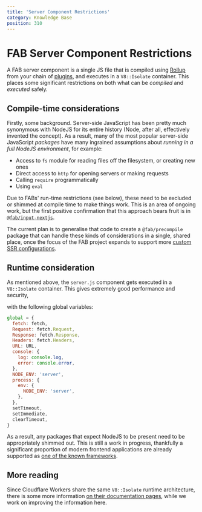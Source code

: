 ```yaml
---
title: 'Server Component Restrictions'
category: Knowledge Base
position: 310
---
```


# FAB Server Component Restrictions

A FAB server component is a single JS file that is compiled using [Rollup](https://github.com/fab-spec/fab/blob/master/packages/actions/src/rollup.ts) from your chain of [plugins](/kb/plugins), and executes in a `V8::Isolate` container. This places some significant restrictions on both what can be _compiled_ and _executed_ safely.

## Compile-time considerations

Firstly, some background. Server-side JavaScript has been pretty much synonymous with NodeJS for its entire history (Node, after all, effectively invented the concept). As a result, many of the most popular server-side JavaScript _packages_ have many ingrained assumptions about _running in a full NodeJS environment_, for example:

* Access to `fs` module for reading files off the filesystem, or creating new ones
* Direct access to `http` for opening servers or making requests
* Calling `require` programmatically
* Using `eval`

Due to FABs' run-time restrictions (see below), these need to be excluded or shimmed at compile time to make things work. This is an area of ongoing work, but the first positive confirmation that this approach bears fruit is in [`@fab/input-nextjs`](https://github.com/fab-spec/fab/tree/master/packages/input-nextjs).

The current plan is to generalise that code to create a `@fab/precompile` package that can handle these kinds of considerations in a single, shared place, once the focus of the FAB project expands to support more [custom SSR configurations](/guides/converting-custom-ssr).

## Runtime consideration

As mentioned above, the `server.js` component gets executed in a `V8::Isolate` container. This gives extremely good performance and security,

with the following global variables:

```js
global = {
  fetch: fetch,
  Request: fetch.Request,
  Response: fetch.Response,
  Headers: fetch.Headers,
  URL: URL,
  console: {
    log: console.log,
    error: console.error,
  },
  NODE_ENV: 'server',
  process: {
    env: {
      NODE_ENV: 'server',
    },
  },
  setTimeout,
  setImmediate,
  clearTimeout,
}
```

As a result, any packages that expect NodeJS to be present need to be appropriately shimmed out. This is still a work in progress, thankfully a significant proportion of modern frontend applications are already supported as [one of the known frameworks](https://fab.dev/guides/known-project-types).

## More reading

Since Cloudflare Workers share the same `V8::Isolate` runtime architecture, there is some more information [on their documentation pages](https://developers.cloudflare.com/workers/about/how-it-works/), while we work on improving the information here.
